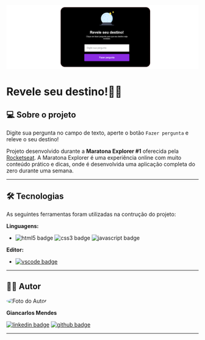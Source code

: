 ![banner](./banner.png)

# Revele seu destino!🧙‍♂️

## 💻 Sobre o projeto
Digite sua pergunta no campo de texto, aperte o botão `Fazer pergunta` e releve o seu destino!

Projeto desenvolvido durante a **Maratona Explorer #1** oferecida pela [Rocketseat](https://evento.rocketseat.com.br/maratona-explorer/episodios/explorer/abertura/edicao/1). A Maratona Explorer é uma experiência online com muito conteúdo prático e dicas, onde é desenvolvida uma aplicação completa do zero durante uma semana.

---

## ️🛠️ Tecnologias

As seguintes ferramentas foram utilizadas na contrução do projeto:

**Linguagens:**

- ![html5 badge](https://img.shields.io/static/v1?logo=html5&logoColor=white&label=&message=HTML5&color=orange) ![css3 badge](https://img.shields.io/static/v1?logo=css3&logoColor=white&label=&message=CSS3&color=blue) ![javascript badge](https://img.shields.io/static/v1?logo=javascript&logoColor=white&label=&message=JavaScript&color=yellow)

**Editor:**
- [![vscode badge](https://img.shields.io/static/v1?logo=visualstudiocode&logoColor=white&label=&message=Visual%20Studio%20Code&color=1f9cf0&link=https://code.visualstudio.com/)](https://code.visualstudio.com/)

---

## 👨‍💻 Autor

<img style="border-radius: 50%" src="https://avatars.githubusercontent.com/u/92035791?v=4" width="100px" alt="Foto do Autor"/>

**Giancarlos Mendes**

[![linkedin badge](https://img.shields.io/static/v1?logo=linkedin&logoColor=white&label=&message=giancarlos-mendes&color=0077b7&link=https://www.linkedin.com/in/giancarlos-mendes/)](https://www.linkedin.com/in/giancarlos-mendes/)
[![github badge](https://img.shields.io/static/v1?logo=github&logoColor=white&label=&message=giancarlos-mendes&color=grey&link=https://github.com/giancarlos-mendes)](https://github.com/giancarlos-mendes)

---
